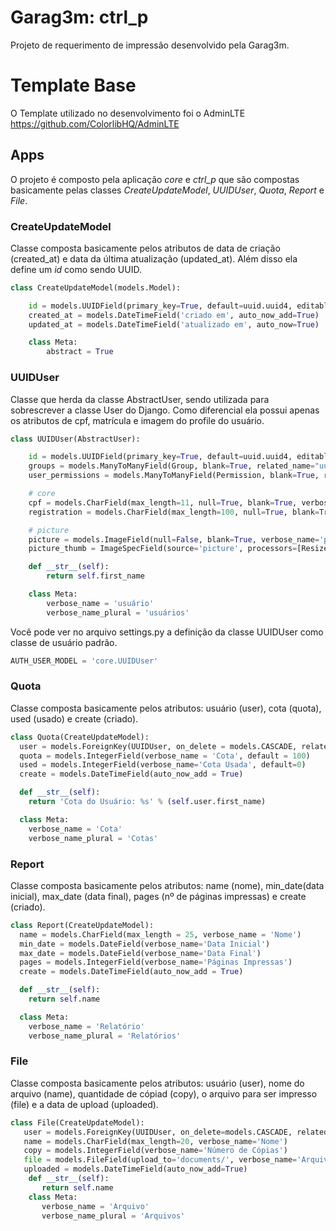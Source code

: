 # Garag3m: ctrl_p

Projeto de requerimento de impressão desenvolvido pela Garag3m.

# Template Base

O Template utilizado no desenvolvimento foi o AdminLTE <https://github.com/ColorlibHQ/AdminLTE>

## Apps

O projeto é composto pela aplicação *core* e *ctrl_p* que são compostas basicamente pelas classes *CreateUpdateModel*, *UUIDUser*, *Quota*, *Report* e *File*.   

### CreateUpdateModel

Classe composta basicamente pelos atributos de data de criação (created_at) e data da última atualização (updated_at). Além disso ela define um *id* como sendo UUID.

```python
class CreateUpdateModel(models.Model):

    id = models.UUIDField(primary_key=True, default=uuid.uuid4, editable=False)
    created_at = models.DateTimeField('criado em', auto_now_add=True)
    updated_at = models.DateTimeField('atualizado em', auto_now=True)

    class Meta:
        abstract = True
```

### UUIDUser

Classe que herda da classe AbstractUser, sendo utilizada para sobrescrever a classe User do Django. Como diferencial ela possui apenas os atributos de cpf, matrícula e imagem do profile do usuário.

```python
class UUIDUser(AbstractUser):

    id = models.UUIDField(primary_key=True, default=uuid.uuid4, editable=False)
    groups = models.ManyToManyField(Group, blank=True, related_name="uuiduser_set", related_query_name="user")
    user_permissions = models.ManyToManyField(Permission, blank=True, related_name="uuiduser_set", related_query_name="user")

    # core
    cpf = models.CharField(max_length=11, null=True, blank=True, verbose_name="CPF")
    registration = models.CharField(max_length=100, null=True, blank=True, verbose_name="matrícula")

    # picture
    picture = models.ImageField(null=False, blank=True, verbose_name='picture', upload_to='accounts/%Y/%m/%d')
    picture_thumb = ImageSpecField(source='picture', processors=[ResizeToFill(200, 200)], format='JPEG', options={'quality': 60})

    def __str__(self):
        return self.first_name

    class Meta:
        verbose_name = 'usuário'
        verbose_name_plural = 'usuários'
```

Você pode ver no arquivo settings.py a definição da classe UUIDUser como classe de usuário padrão.

```python
AUTH_USER_MODEL = 'core.UUIDUser'
```
### Quota
Classe composta basicamente pelos atributos: usuário (user), cota (quota), used (usado) e create (criado).
```python
class Quota(CreateUpdateModel):
  user = models.ForeignKey(UUIDUser, on_delete = models.CASCADE, related_name = 'user', verbose_name = 'Usuário')
  quota = models.IntegerField(verbose_name = 'Cota', default = 100)
  used = models.IntegerField(verbose_name='Cota Usada', default=0)
  create = models.DateTimeField(auto_now_add = True)

  def __str__(self):
    return 'Cota do Usuário: %s' % (self.user.first_name)

  class Meta:
    verbose_name = 'Cota'
    verbose_name_plural = 'Cotas'
```
### Report
Classe composta basicamente pelos atributos: name (nome), min_date(data inicial), max_date (data final), pages (nº de páginas impressas) e create (criado).
```python
class Report(CreateUpdateModel):
  name = models.CharField(max_length = 25, verbose_name = 'Nome')
  min_date = models.DateField(verbose_name='Data Inicial')
  max_date = models.DateField(verbose_name='Data Final')
  pages = models.IntegerField(verbose_name='Páginas Impressas')
  create = models.DateTimeField(auto_now_add = True)

  def __str__(self):
    return self.name

  class Meta:
    verbose_name = 'Relatório'
    verbose_name_plural = 'Relatórios'
```

### File
Classe composta basicamente pelos atributos: usuário (user), nome do arquivo (name), quantidade de cópiad (copy), o arquivo para ser impresso (file) e a data de upload (uploaded).
 ```python
class File(CreateUpdateModel):
    user = models.ForeignKey(UUIDUser, on_delete=models.CASCADE, related_name='users', verbose_name='Usuário')
    name = models.CharField(max_length=20, verbose_name='Nome')
    copy = models.IntegerField(verbose_name='Número de Cópias')
    file = models.FileField(upload_to='documents/', verbose_name='Arquivo')
    uploaded = models.DateTimeField(auto_now_add=True)
     def __str__(self):
        return self.name
     class Meta:
        verbose_name = 'Arquivo'
        verbose_name_plural = 'Arquivos'
```
